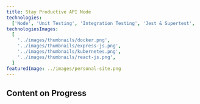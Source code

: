 ```yaml
---
title: Stay Productive API Node
technologies:
  ['Node', 'Unit Testing', 'Integration Testing', 'Jest & Supertest', 'Express']
technologiesImages:
  [
    '../images/thumbnails/docker.png',
    '../images/thumbnails/express-js.png',
    '../images/thumbnails/kubernetes.png',
    '../images/thumbnails/react-js.png',
  ]
featuredImage: ../images/personal-site.png
---
```


## Content on Progress
